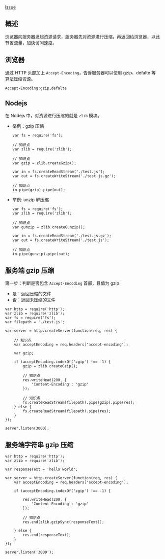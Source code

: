 [issue](https://github.com/hoperyy/blog/issues/62)

## 概述

浏览器向服务器发起资源请求，服务器先对资源进行压缩，再返回给浏览器，以此节省流量，加快访问速度。

## 浏览器

通过 HTTP 头部加上 `Accept-Encoding`，告诉服务器可以使用 gzip、defalte 等算法压缩资源。

```
Accept-Encoding:gzip,defalte
```

## Nodejs

在 Nodejs 中，对资源进行压缩的就是 `zlib` 模块。

+   举例：gzip 压缩

    ```
    var fs = require('fs');

    // 知识点
    var zlib = require('zlib');

    // 知识点
    var gzip = zlib.createGzip();

    var in = fs.createReadStream('./test.js');
    var out = fs.createWriteStream('./test.js.gz');

    // 知识点
    in.pipe(gzip).pipe(out);
    ```

+   举例: unzip 解压缩

    ```
    var fs = require('fs');
    var zlib = require('zlib');

    // 知识点
    var gunzip = zlib.createGunzip();

    var in = fs.createReadStream('./test.js.gz');
    var out = fs.createWriteStream('./test.js');

    // 知识点
    in.pipe(gunzip).pipe(out);
    ```

## 服务端 gzip 压缩

第一步：判断是否包含 `Accept-Encoding` 首部，且值为 gzip

+   是：返回压缩的文件
+   否：返回未压缩的文件

```
var http = require('http');
var zlib = require('zlib');
var fs = require('fs');
var filepath = './test.js';

var server = http.createServer(function(req, res) {

    // 知识点
    var acceptEncoding = req.headers['accept-encoding'];

    var gzip;

    if (acceptEncoding.indexOf('zgip') !== -1) {
        gzip = zlib.createGzip();

        // 知识点
        res.writeHead(200, {
            'Content-Encoding': 'gzip'
        });

        // 知识点
        fs.createReadStream(filepath).pipe(gzip).pipe(res);
    } else {
        fs.createReadStream(filepath).pipe(res);
    }
});

server.listen(3000);
```

## 服务端字符串 gzip 压缩

```
var http = require('http');
var zlib = require('zlib');

var responseText = 'hello world';

var server = http.createServer(function(req, res) {
    var acceptEncoding = req.headers['accept-encoding'];

    if (acceptEncoding.indexOf('zgip') !== -1) {
        
        res.writeHead(200, {
            'Content-Encoding': 'gzip'
        });

        // 知识点
        res.end(zlib.gzipSync(responseText));

    } else {
        res.end(responseText);
    }
});

server.listen('3000');
```